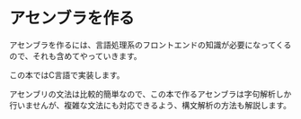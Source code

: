 # アセンブラを作る
アセンブラを作るには、言語処理系のフロントエンドの知識が必要になってくるので、それも含めてやっていきます。

この本ではC言語で実装します。

アセンブリの文法は比較的簡単なので、この本で作るアセンブラは字句解析しか行いませんが、複雑な文法にも対応できるよう、構文解析の方法も解説します。